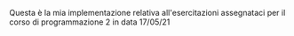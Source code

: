Questa è la mia implementazione relativa all'esercitazioni assegnataci per il corso di programmazione 2 in data 17/05/21
